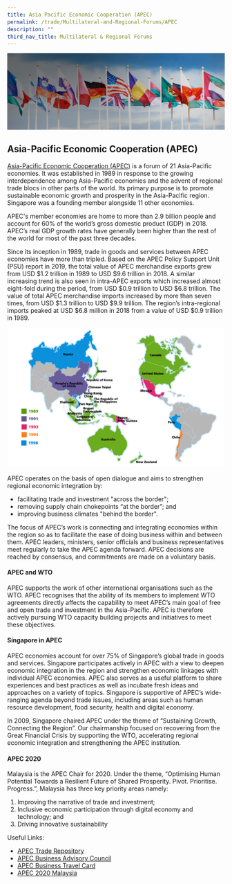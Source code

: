 ```yaml
---
title: Asia Pacific Economic Cooperation (APEC)
permalink: /trade/Multilateral-and-Regional-Forums/APEC
description: ""
third_nav_title: Multilateral & Regional Forums
---
```


![Banner](/images/Trade/Multilateral%20&%20Regional%20Forums/Multilateral%20_Banner.jpg)

## Asia-Pacific Economic Cooperation (APEC)

[Asia-Pacific Economic Cooperation (APEC)](https://www.apec.org/) is a forum of 21 Asia-Pacific economies. It was established in 1989 in response to the growing interdependence among Asia-Pacific economies and the advent of regional trade blocs in other parts of the world. Its primary purpose is to promote sustainable economic growth and prosperity in the Asia-Pacific region. Singapore was a founding member alongside 11 other economies.  
  
APEC's member economies are home to more than 2.9 billion people and account for 60% of the world’s gross domestic product (GDP) in 2018. APEC’s real GDP growth rates have generally been higher than the rest of the world for most of the past three decades.  
  
Since its inception in 1989, trade in goods and services between APEC economies have more than tripled. Based on the APEC Policy Support Unit (PSU) report in 2019, the total value of APEC merchandise exports grew from USD $1.2 trillion in 1989 to USD $9.6 trillion in 2018. A similar increasing trend is also seen in intra-APEC exports which increased almost eight-fold during the period, from USD $0.9 trillion to USD $6.8 trillion. The value of total APEC merchandise imports increased by more than seven times, from USD $1.3 trillion to USD $9.9 trillion. The region’s intra-regional imports peaked at USD $6.8 million in 2018 from a value of USD $0.9 trillion in 1989.  
  
![APEC Map](/images/Trade/Multilateral%20&%20Regional%20Forums/Multilateral%20_APECMap.png)
  
APEC operates on the basis of open dialogue and aims to strengthen regional economic integration by:

*   facilitating trade and investment "across the border";
*   removing supply chain chokepoints “at the border”; and
*   improving business climates "behind the border".

The focus of APEC’s work is connecting and integrating economies within the region so as to facilitate the ease of doing business within and between them. APEC leaders, ministers, senior officials and business representatives meet regularly to take the APEC agenda forward. APEC decisions are reached by consensus, and commitments are made on a voluntary basis.  
  
  
#### APEC and WTO
  
APEC supports the work of other international organisations such as the WTO. APEC recognises that the ability of its members to implement WTO agreements directly affects the capability to meet APEC’s main goal of free and open trade and investment in the Asia-Pacific. APEC is therefore actively pursuing WTO capacity building projects and initiatives to meet these objectives.  
  
  
#### Singapore in APEC
  
APEC economies account for over 75% of Singapore’s global trade in goods and services. Singapore participates actively in APEC with a view to deepen economic integration in the region and strengthen economic linkages with individual APEC economies. APEC also serves as a useful platform to share experiences and best practices as well as incubate fresh ideas and approaches on a variety of topics. Singapore is supportive of APEC’s wide-ranging agenda beyond trade issues, including areas such as human resource development, food security, health and digital economy.  
  
In 2009, Singapore chaired APEC under the theme of “Sustaining Growth, Connecting the Region”. Our chairmanship focused on recovering from the Great Financial Crisis by supporting the WTO, accelerating regional economic integration and strengthening the APEC institution.  
  
  
#### APEC 2020
  
Malaysia is the APEC Chair for 2020. Under the theme, “Optimising Human Potential Towards a Resilient Future of Shared Prosperity. Pivot. Prioritise. Progress.”, Malaysia has three key priority areas namely:

1. Improving the narrative of trade and investment;
2. Inclusive economic participation through digital economy and technology; and
3. Driving innovative sustainability

  
Useful Links:
*   [APEC Trade Repository](http://tr.apec.org/)
*   [APEC Business Advisory Council](https://www2.abaconline.org/)
*   [APEC Business Travel Card](https://www.ica.gov.sg/citizen/travel/citizen_travel_apec)
*   [APEC 2020 Malaysia](https://www.myapec2020.my/en/)